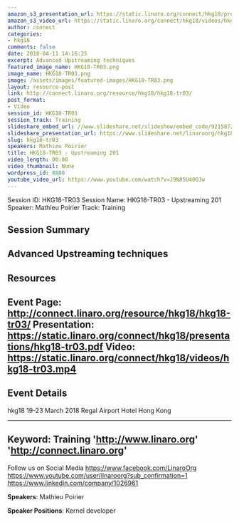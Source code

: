 ```yaml
---
amazon_s3_presentation_url: https://static.linaro.org/connect/hkg18/presentations/hkg18-tr03.pdf
amazon_s3_video_url: https://static.linaro.org/connect/hkg18/videos/hkg18-tr03.mp4
author: connect
categories:
- hkg18
comments: false
date: 2018-04-11 14:16:35
excerpt: Advanced Upstreaming techniques
featured_image_name: HKG18-TR03.png
image_name: HKG18-TR03.png
image: /assets/images/featured-images/HKG18-TR03.png
layout: resource-post
link: http://connect.linaro.org/resource/hkg18/hkg18-tr03/
post_format:
- Video
session_id: HKG18-TR03
session_track: Training
slideshare_embed_url: //www.slideshare.net/slideshow/embed_code/92158721
slideshare_presentation_url: https://www.slideshare.net/linaroorg/hkg18tr03-upstreaming-201
slug: hkg18-tr03
speakers: Mathieu Poirier
title: HKG18-TR03 - Upstreaming 201
video_length: 00:00
video_thumbnail: None
wordpress_id: 8880
youtube_video_url: https://www.youtube.com/watch?v=J9N85U40OJw
---
```


Session ID: HKG18-TR03
Session Name: HKG18-TR03 - Upstreaming 201
Speaker: Mathieu Poirier
Track: Training


## Session Summary
Advanced Upstreaming techniques
---------------------------------------------------
## Resources
Event Page: http://connect.linaro.org/resource/hkg18/hkg18-tr03/
Presentation: https://static.linaro.org/connect/hkg18/presentations/hkg18-tr03.pdf
Video: https://static.linaro.org/connect/hkg18/videos/hkg18-tr03.mp4
 ---------------------------------------------------
## Event Details
hkg18
19-23 March 2018
Regal Airport Hotel Hong Kong

---------------------------------------------------
Keyword: Training
'http://www.linaro.org'
'http://connect.linaro.org'
---------------------------------------------------
Follow us on Social Media
https://www.facebook.com/LinaroOrg
https://www.youtube.com/user/linaroorg?sub_confirmation=1
https://www.linkedin.com/company/1026961

**Speakers**: Mathieu Poirier

**Speaker Positions**: Kernel developer
